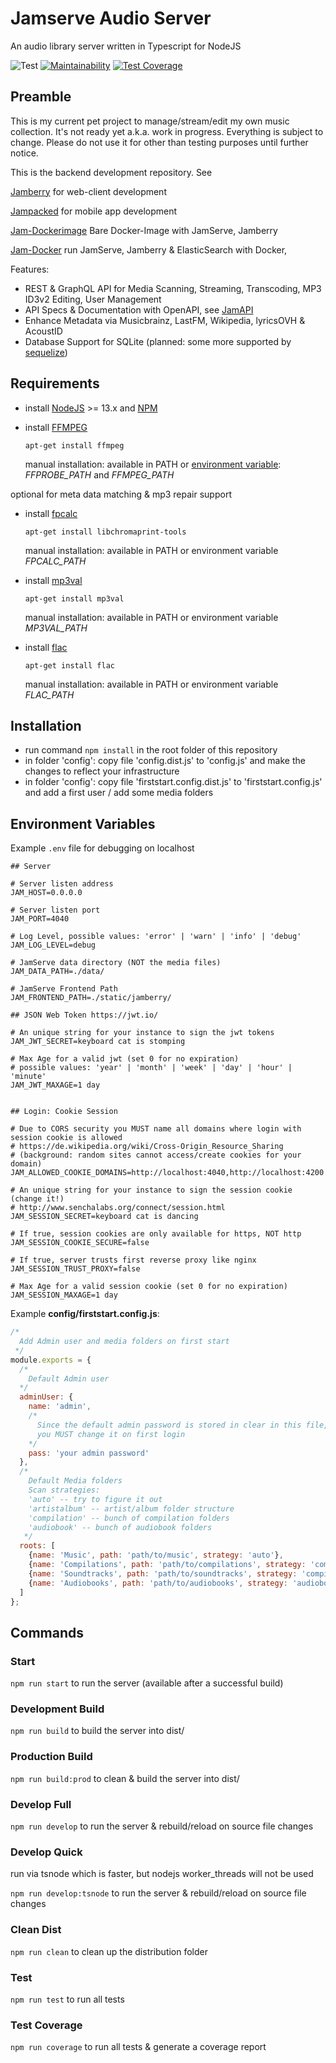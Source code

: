 # Jamserve Audio Server

An audio library server written in Typescript for NodeJS

![Test](https://github.com/ffalt/jamserve/workflows/test/badge.svg)
[![Maintainability](https://api.codeclimate.com/v1/badges/78793d8ce54f2e8e6236/maintainability)](https://codeclimate.com/github/ffalt/jamserve/maintainability)
[![Test Coverage](https://api.codeclimate.com/v1/badges/78793d8ce54f2e8e6236/test_coverage)](https://codeclimate.com/github/ffalt/jamserve/test_coverage)

## Preamble

This is my current pet project to manage/stream/edit my own music collection. It's not ready yet a.k.a. work in progress. Everything is subject to change. Please do not use it for other than testing purposes until further notice.

This is the backend development repository. See

[Jamberry](https://github.com/ffalt/jamberry) for web-client development

[Jampacked](https://github.com/ffalt/jampacked) for mobile app development

[Jam-Dockerimage](https://github.com/ffalt/jam-dockerimage)  Bare Docker-Image with JamServe, Jamberry

[Jam-Docker](https://github.com/ffalt/jam-docker) run JamServe, Jamberry & ElasticSearch with Docker,

Features:

*   REST & GraphQL API for Media Scanning, Streaming, Transcoding, MP3 ID3v2 Editing, User Management
*   API Specs & Documentation with OpenAPI, see [JamAPI](https://editor.swagger.io/?url=https://raw.githubusercontent.com/ffalt/jamserve/main/specs/jam.openapi.json)
*   Enhance Metadata via Musicbrainz, LastFM, Wikipedia, lyricsOVH & AcoustID
*   Database Support for SQLite (planned: some more supported by [sequelize](https://sequelize.org))

## Requirements

*   install [NodeJS](https://nodejs.org/) >= 13.x and [NPM](https://www.npmjs.com/)
*   install [FFMPEG](https://ffmpeg.org/)
 
    `apt-get install ffmpeg`

      manual installation: available in PATH or [environment variable](https://github.com/fluent-ffmpeg/node-fluent-ffmpeg#ffmpeg-and-ffprobe): *FFPROBE_PATH* and *FFMPEG_PATH*

optional for meta data matching & mp3 repair support

*   install [fpcalc](https://github.com/acoustid/chromaprint/releases/)

    `apt-get install libchromaprint-tools`
     
     manual installation: available in PATH or environment variable *FPCALC_PATH*
     
*   install [mp3val](http://mp3val.sourceforge.net/) 

    `apt-get install mp3val`
     
     manual installation: available in PATH or environment variable *MP3VAL_PATH*
     
*   install [flac](https://xiph.org/flac/)

    `apt-get install flac`
     
     manual installation: available in PATH or environment variable *FLAC_PATH*


## Installation

*   run command `npm install` in the root folder of this repository
*   in folder 'config': copy file 'config.dist.js' to 'config.js' and make the changes to reflect your infrastructure
*   in folder 'config': copy file 'firststart.config.dist.js' to 'firststart.config.js' and add a first user / add some media folders

## Environment Variables

Example `.env` file for debugging on localhost 

```
## Server

# Server listen address
JAM_HOST=0.0.0.0

# Server listen port
JAM_PORT=4040

# Log Level, possible values: 'error' | 'warn' | 'info' | 'debug'
JAM_LOG_LEVEL=debug

# JamServe data directory (NOT the media files)
JAM_DATA_PATH=./data/

# JamServe Frontend Path
JAM_FRONTEND_PATH=./static/jamberry/

## JSON Web Token https://jwt.io/

# An unique string for your instance to sign the jwt tokens
JAM_JWT_SECRET=keyboard cat is stomping

# Max Age for a valid jwt (set 0 for no expiration) 
# possible values: 'year' | 'month' | 'week' | 'day' | 'hour' | 'minute'
JAM_JWT_MAXAGE=1 day


## Login: Cookie Session

# Due to CORS security you MUST name all domains where login with session cookie is allowed
# https://de.wikipedia.org/wiki/Cross-Origin_Resource_Sharing
# (background: random sites cannot access/create cookies for your domain)
JAM_ALLOWED_COOKIE_DOMAINS=http://localhost:4040,http://localhost:4200

# An unique string for your instance to sign the session cookie (change it!)
# http://www.senchalabs.org/connect/session.html
JAM_SESSION_SECRET=keyboard cat is dancing

# If true, session cookies are only available for https, NOT http
JAM_SESSION_COOKIE_SECURE=false

# If true, server trusts first reverse proxy like nginx
JAM_SESSION_TRUST_PROXY=false

# Max Age for a valid session cookie (set 0 for no expiration)
JAM_SESSION_MAXAGE=1 day

```

Example **config/firststart.config.js**:

```javascript
/*
  Add Admin user and media folders on first start
 */
module.exports = {
  /*
    Default Admin user
  */
  adminUser: {
    name: 'admin',
    /*
      Since the default admin password is stored in clear in this file,
      you MUST change it on first login
    */
    pass: 'your admin password'
  },
  /*
    Default Media folders
    Scan strategies:
    'auto' -- try to figure it out
    'artistalbum' -- artist/album folder structure
    'compilation' -- bunch of compilation folders
    'audiobook' -- bunch of audiobook folders
   */
  roots: [
    {name: 'Music', path: 'path/to/music', strategy: 'auto'},
    {name: 'Compilations', path: 'path/to/compilations', strategy: 'compilation'},
    {name: 'Soundtracks', path: 'path/to/soundtracks', strategy: 'compilation'},
    {name: 'Audiobooks', path: 'path/to/audiobooks', strategy: 'audiobook'}
  ]
};
```

## Commands

### Start

`npm run start` to run the server (available after a successful build)

### Development Build

`npm run build` to build the server into dist/

### Production Build

`npm run build:prod` to clean & build the server into dist/

### Develop Full

`npm run develop` to run the server & rebuild/reload on source file changes

### Develop Quick

run via tsnode which is faster, but nodejs worker_threads will not be used

`npm run develop:tsnode` to run the server & rebuild/reload on source file changes

### Clean Dist

`npm run clean` to clean up the distribution folder

### Test

`npm run test` to run all tests

### Test Coverage

`npm run coverage` to run all tests & generate a coverage report
